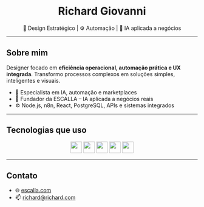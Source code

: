 <h1 align="center">Richard Giovanni</h1>
<p align="center">🎯 Design Estratégico | ⚙️ Automação | 🧠 IA aplicada a negócios</p>

---

## Sobre mim

Designer focado em **eficiência operacional, automação prática e UX integrada**. Transformo processos complexos em soluções simples, inteligentes e visuais.

- 🧩 Especialista em IA, automação e marketplaces
- 🧠 Fundador da ESCALLA – IA aplicada a negócios reais
- ⚙️ Node.js, n8n, React, PostgreSQL, APIs e sistemas integrados

---

## Tecnologias que uso
<div align="center">
  <img src="https://cdn.jsdelivr.net/gh/devicons/devicon/icons/nodejs/nodejs-original.svg" height="30" />
  <img src="https://cdn.jsdelivr.net/gh/devicons/devicon/icons/react/react-original.svg" height="30" />
  <img src="https://cdn.jsdelivr.net/gh/devicons/devicon/icons/postgresql/postgresql-original.svg" height="30" />
  <img src="https://cdn.jsdelivr.net/gh/devicons/devicon/icons/javascript/javascript-original.svg" height="30" />
  <img src="https://cdn.jsdelivr.net/gh/devicons/devicon/icons/github/github-original.svg" height="30" />
</div>

---

## Contato

- 🌐 [escalla.com](https://escalla.com)
- 📫 richard@richard.com
